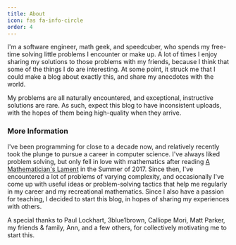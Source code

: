 ```yaml
---
title: About
icon: fas fa-info-circle
order: 4
---
```



I'm a software engineer, math geek, and speedcuber, who spends my free-time solving little problems I encounter or make up. A lot of times I enjoy sharing my solutions to those problems with my friends, because I think that some of the things I do are interesting. At some point, it struck me that I could make a blog about exactly this, and share my anecdotes with the world.

My problems are all naturally encountered, and exceptional, instructive solutions are rare. As such, expect this blog to have inconsistent uploads, with the hopes of them being high-quality when they arrive.

### More Information

I've been programming for close to a decade now, and relatively recently took the plunge to pursue a career in computer science. I've always liked problem solving, but only fell in love with mathematics after reading [A Mathematician's Lament](https://www.maa.org/sites/default/files/pdf/devlin/LockhartsLament.pdf) in the Summer of 2017. Since then, I've encountered a lot of problems of varying complexity, and occasionally I've come up with useful ideas or problem-solving tactics that help me regularly in my career and my recreational mathematics. Since I also have a passion for teaching, I decided to start this blog, in hopes of sharing my experiences with others.

A special thanks to Paul Lockhart, 3blue1brown, Calliope Mori, Matt Parker, my friends & family, Ann, and a few others, for collectively motivating me to start this.
